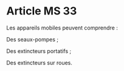 # Article MS 33

Les appareils mobiles peuvent comprendre :

Des seaux-pompes ;

Des extincteurs portatifs ;

Des extincteurs sur roues.
